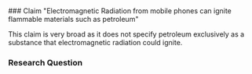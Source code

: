 <br/>

<br/>
### Claim
"Electromagnetic Radiation from mobile phones can 
ignite flammable materials such as petroleum"

This claim is very broad as it does not specify petroleum exclusively as a substance that electromagnetic radiation could ignite.

### Research Question

